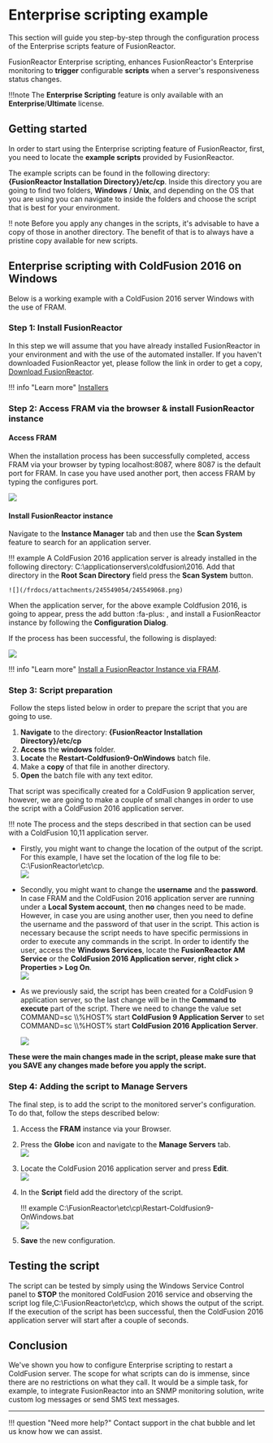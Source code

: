 # Enterprise scripting example

This section will guide you step-by-step through the
configuration process of the Enterprise scripts feature of
FusionReactor.

FusionReactor Enterprise scripting, enhances
FusionReactor's Enterprise monitoring to **trigger** configurable
**scripts** when a server's responsiveness status changes.

!!!note
    The **Enterprise Scripting** feature is only available
    with an **Enterprise**/**Ultimate** license.

## Getting started

In order to start using the Enterprise scripting feature of
FusionReactor, first, you need to locate the **example scripts**
provided by FusionReactor.

The example scripts can be found in the following directory:
**{FusionReactor Installation Directory}/etc/cp**. Inside this directory
you are going to find two folders, **Windows** / **Unix**, and depending on the OS that you are using you can
navigate to inside the folders and choose the script that is best for
your environment.

!! note
    Before you apply any changes in the
    scripts, it's advisable to have a copy of those in another
    directory. The benefit of that is to always have a pristine
    copy available for new scripts.

## Enterprise scripting with ColdFusion 2016 on Windows 

Below is a working example with a ColdFusion 2016 server Windows with the use of FRAM. 

### **Step 1**: Install FusionReactor

In this step we will assume that you have already installed
FusionReactor in your environment and with the use of the automated
installer. If you haven't downloaded FusionReactor yet, please follow
the link in order to get a copy,
<a href="http://www.fusion-reactor.com/download/" class="external-link">Download FusionReactor</a>.

!!! info "Learn more"
    [Installers](/frdocs/Monitor-your-data/FR-Agent/Installation/Automatic/)

### **Step 2**: Access FRAM via the browser & install FusionReactor instance

#### Access FRAM

When the installation process has been successfully completed, access
FRAM via your browser by typing localhost:8087, where 8087 is the
default port for FRAM. In case you have used another port, then access
FRAM by typing the configures port.

![](/frdocs/attachments/245549054/245549074.jpg)

#### Install FusionReactor instance

Navigate to the **Instance Manager** tab and then use the **Scan
System** feature  to search for an application server. 

!!! example 
    A ColdFusion 2016 application server
    is already installed in the following directory: C:\\applicationservers\\coldfusion\\2016.
    Add that directory in the **Root Scan Directory** field press the **Scan System** button. 

    ![](/frdocs/attachments/245549054/245549068.png)

When the application server, for the above example Coldfusion 2016, is going
to appear, press the add button :fa-plus: ,
and install a FusionReactor instance by following the **Configuration Dialog**. 

If the process has been successful, the following is displayed: 

![](/frdocs/attachments/245549054/245549086.png)

!!! info "Learn more"
    [Install a FusionReactor Instance via FRAM](/frdocs/Monitor-your-data/FR-Agent/Installation/Automatic/)</a>.

### **Step 3**: Script preparation

 Follow the steps listed below in order to prepare the script that you
are going to use.

1.  **Navigate** to the directory: **{FusionReactor Installation
    Directory}/etc/cp**
2.  **Access** the **windows** folder.
3.  **Locate** the **Restart-Coldfusion9-OnWindows** batch file.
4.  Make a **copy** of that file in another directory.
5.  **Open** the batch file with any text editor.

That script was specifically created for a ColdFusion 9 application
server, however, we are going to make a couple of small changes in order
to use the script with a ColdFusion 2016 application server.

!!! note
    The process and the steps described in that section can
    be used with a ColdFusion 10,11 application server.

-   Firstly, you might want to change the location of the
    output of the script. For this example, I have set the location of
    the log file to be: C:\\FusionReactor\\etc\\cp.  
    ![](/frdocs/attachments/245549054/245549080.png)
-   Secondly, you might want to change the **username**
    and the **password**. In case FRAM and the ColdFusion 2016
    application server are running under a **Local System account**,
    then **no** changes need to be made. However, in case you are using
    another user, then you need to define the username and the password
    of that user in the script. This action is necessary because the
    script needs to have specific permissions in order to execute any
    commands in the script. In order to identify the user, access
    the **Windows Services**, locate the **FusionReactor AM Service**
    or the **ColdFusion 2016 Application server**, **right click &gt;
    Properties &gt; Log On**.  
    ![](/frdocs/attachments/245549054/245549098.png)
-   As we previously said, the script has been created for a ColdFusion
    9 application server, so the last change will be in the **Command
    to execute** part of the script. There we need to change the value
    set COMMAND=sc \\\\%HOST% start **ColdFusion 9 Application Server** to
    set COMMAND=sc \\\\%HOST% start **ColdFusion 2016 Application Server**.  

    ![](/frdocs/attachments/245549054/245549092.png)

**These were the main changes made in the script, please make sure that
you SAVE any changes made before you apply the script.**

### **Step 4**: Adding the script to Manage Servers

The final step, is to add the script to the monitored server's
configuration. To do that, follow the steps described below:

1.  Access the **FRAM** instance via your Browser.

2.  Press the **Globe** icon and navigate to the **Manage Servers**
    tab.  
    ![](/frdocs/attachments/245549054/245549110.png)

3.  Locate the ColdFusion 2016 application server and press 
    **Edit**.  
    ![](/frdocs/attachments/245549054/245549104.png)

4.  In the **Script** field add the directory of the script. 

    !!! example
        C:\\FusionReactor\\etc\\cp\\Restart-Coldfusion9-OnWindows.bat  
        ![](/frdocs/attachments/245549054/245549126.png)

5.  **Save** the new configuration.

## Testing the script

The script can be tested by simply using the Windows Service Control
panel to **STOP** the monitored ColdFusion 2016 service and observing
the script log file,C:\\FusionReactor\\etc\\cp, which shows the output
of the script. If the execution of the script has been successful, then
the ColdFusion 2016 application server will start after a couple of
seconds.

## Conclusion

We've shown you how to configure Enterprise scripting to restart a
ColdFusion server. The scope for what scripts can do is immense, since
there are no restrictions on what they call. It would be a simple
task, for example, to integrate FusionReactor into an SNMP monitoring
solution, write custom log messages or send SMS text messages.

___


!!! question "Need more help?"
    Contact support in the chat bubble and let us know how we can assist.

